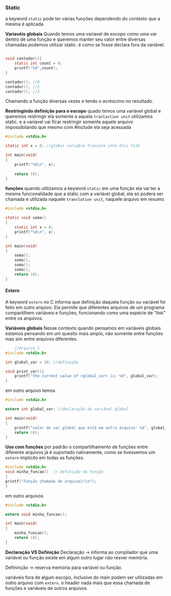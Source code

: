 ### Static
a keyword `static` pode ter várias funções dependendo do contexto que a mesma é aplicada

**Variavéis globais**
	Quando temos uma variavel de escopo como uma var dentro de uma função e queremos manter seu valor entre diversas chamadas podemos utilizar static. é como se fosse declara fora da variável.
```c

void contador(){
	static int count = 0;
	printf("%d",count);
}

contador(); //0
contador(); //1
contador(); //2
```

Chamando a função diversas vezes e tendo o acréscimo no resultado.

**Restringindo definição para o escopo**
	quado temos uma variável global e queremos restringir ela somente a aquela `tranlastion unit` utilizamos static. e a variavel vai ficar restringir somente aquele arquivo impossibilando que mesmo com #include ela seja acessada

```c
#include <stdio.h>

static int x = 0; //global variable truncate into this file

int main(void)
{
	printf("%d\n", x);
	
	return (0);
}
```

**funções**
quando utilizamos a keyword `static` em uma função ela vai ter a mesma funcionalidade que a static com a variável global, ela só podera ser chamada e utilizada naquele `translation unit`, naquele arquivo em resumo.

```c
#include <stdio.h>

static void soma()
{
	static int x = 0;
	printf("%d\n", x);
}

int main(void)
{
	soma();
	soma();
	soma();
	soma();
	return (0);
}
```

#### Extern
A keyword `extern` no C informa que definição daquela função ou variável foi feito em outro arquivo. Ela permite que diferentes arquivos de um programa compartilhem variáveis e funções, funcionando como uma espécie de "link" entre os arquivos.

**Variáveis globais**
	Nesse contexto quando pensamos em variáveis globais estamos pensando em um quesito mais amplo, não somente entre funções mas sim entre arquivos diferentes.

```c
	//Arquivo 1
#include <stdio.h>

int global_var = 10; //definição

void print_var(){
	printf("the current value of >global_var< is: %d", global_var);
}
```
em outro arquivo temos
```c
#include <stdio.h>

extern int global_var; //declaração da variável global

int main(void)
{
	printf("valor de var_global que está em outro arquivo: %d", global_var);
	return (0);
}
```

**Uso com funções**
por padrão o compartilhamento de funções entre diferente arquivos já é suportado nativamente, como se tivessemos um `extern` implicito em todas as funções.

```c
#include <stdio.h> 
void minha_funcao()  // Definição da função 
{ 
printf("Função chamada de arquivo1!\n"); 
}
```
em outro arquivos

```c
#include <stdio.h>

extern void minha_funcao();

int main(void)
{
	minha_funcao();
	return (0);
}
```

**Declaração VS Definição**
Declaração -> informa ao compilador que uma variável ou função existe em algum outro lugar não resver memória.

Defininção -> reserva memória para variável ou função.

variáveis fora de algum escopo, inclusive do main podem ser utilizadas em outro arquivo com `extern`. o header nada mais que essa chamada de funções e variáveis de outros arquivos.